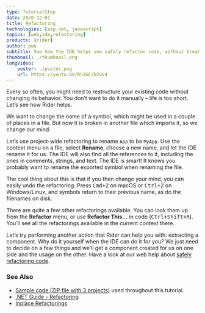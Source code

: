 ```yaml
---
type: TutorialStep
date: 2020-12-01
title: Refactoring
technologies: [asp.net, javascript]
topics: [web,ide,refactoring]
products: [rider]
author: pwe
subtitle: See how the IDE helps you safely refactor code, without breaking existing code.
thumbnail: ./thumbnail.png
longVideo:
    poster: ./poster.png
    url: https://youtu.be/h51GC702vv4
---
```


Every so often, you might need to restructure your existing code without changing its behavior. You don’t want to do it manually –  life is too short. Let’s see how Rider helps.

We want to change the name of a symbol, which might be used in a couple of places in a file. But now it is broken in another file which imports it, so we change our mind.

Let’s use project-wide refactoring to rename `App` to be `MyApp`. Use the context menu on a file, select **Rename**, choose a new name, and let the IDE rename it for us. The IDE will also find all the references to it, including the ones in comments, strings, and text.
The IDE is smart! It knows you probably want to rename the exported symbol when renaming the file.

The cool thing about this is that if you then change your mind, you can easily undo the refactoring. Press <kbd>Cmd+Z</kbd> on macOS or <kbd>Ctrl+Z</kbd> on Windows/Linux, and symbols return to their previous name, as do the filenames on disk.

There are quite a few other refactorings available. You can look them up from the **Refactor** menu, or use **Refactor This...** in code (<kbd>Ctrl+Shift+R</kbd>). You’ll see all the refactorings available in the current context there.

Let’s try performing another action that Rider can help you with: extracting a component. Why do it yourself when the IDE can do it for you? We just need to decide on a few things and we’ll get a component created for us on one side and the usage on the other. Have a look at our web help about [safely refactoring code](https://www.jetbrains.com/help/rider/Refactoring_and_Cleaning_Code.html).

### See Also

- [Sample code (ZIP file with 3 projects)](https://raw.githubusercontent.com/jetbrains/guide/main/sites/dotnet-guide/demos/tutorials/web-fundamentals/rider-web-fundamentals.zip) used throughout this tutorial.
- [.NET Guide - Refactoring](https://www.jetbrains.com/dotnet/guide/topics/refactoring/)
- [Inplace Refactorings](https://www.jetbrains.com/help/rider/Refactorings__Inplace_Refactorings.html#change_signature)